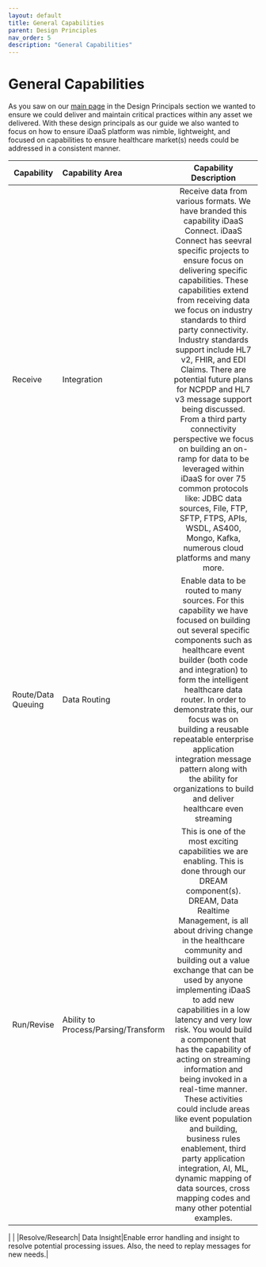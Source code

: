 ```yaml
---
layout: default
title: General Capabilities
parent: Design Principles
nav_order: 5
description: "General Capabilities"
---
```


# General Capabilities
As you saw on our <a href="~/home/Index" target="_blank">main page</a> in the Design Principals section we wanted to ensure we could deliver and maintain critical practices within any asset we delivered. With these design principals as our guide we also wanted to focus on how to ensure iDaaS platform was nimble, lightweight, and focused on capabilities to ensure healthcare market(s) needs could be addressed in a consistent manner.
 
|  Capability | Capability Area  |Capability Description |
| - | :- | :-: |
| Receive | Integration |Receive data from various formats. We have branded this capability iDaaS Connect. iDaaS Connect has seevral specific projects to ensure focus on delivering specific capabilities. These capabilities extend from receiving data we focus on industry standards to third party connectivity. Industry standards support include HL7 v2, FHIR, and EDI Claims. There are potential future plans for NCPDP and HL7 v3 message support being discussed. From a third party connectivity perspective we focus on building an on-ramp for data to be leveraged within iDaaS for over 75 common protocols like: JDBC data sources, File, FTP, SFTP, FTPS, APIs, WSDL, AS400, Mongo, Kafka, numerous cloud platforms and many more. | 
| Route/Data Queuing | Data Routing | Enable data to be routed to many sources. For this capability we have focused on building out several specific components such as healthcare event builder (both code and integration) to form the intelligent healthcare data router. In order to demonstrate this, our focus was on building a reusable repeatable enterprise application integration message pattern along with the ability for organizations to build and deliver healthcare even streaming | 
| Run/Revise | Ability to Process/Parsing/Transform| This is one of the most exciting capabilities we are enabling. This is done through our DREAM component(s). DREAM, Data Realtime Management, is all about driving change in the healthcare community and building out a value exchange that can be used by anyone implementing iDaaS to add new capabilities in a low latency and very low risk. You would build a component that has the capability of acting on streaming information and being invoked in a real-time manner. These activities could include areas like event population and building, business rules enablement, third party application integration, AI, ML, dynamic mapping of data sources, cross mapping codes and many other potential examples. | 



   | |
    |Resolve/Research| Data Insight|Enable error handling and insight to resolve potential processing issues. Also, the need to replay messages for new needs.|
    
